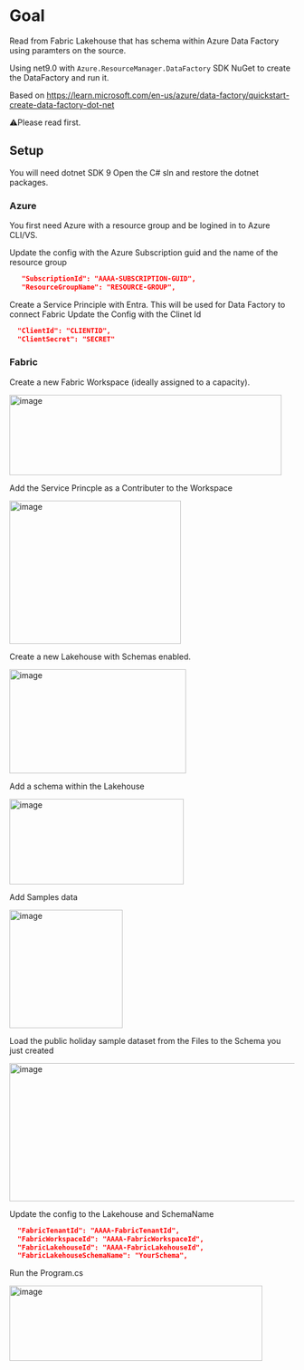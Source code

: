 # Goal
Read from Fabric Lakehouse that has schema within Azure Data Factory using paramters on the source.

Using net9.0 with `Azure.ResourceManager.DataFactory` SDK NuGet to create the DataFactory and run it.

Based on https://learn.microsoft.com/en-us/azure/data-factory/quickstart-create-data-factory-dot-net 

⚠️Please read first.

## Setup 
You will need dotnet SDK 9
Open the C# sln and restore the dotnet packages.

### Azure
You first need Azure with a resource group and be logined in to Azure CLI/VS.

Update the config with the Azure Subscription guid and the name of the resource group
```json
   "SubscriptionId": "AAAA-SUBSCRIPTION-GUID",
   "ResourceGroupName": "RESOURCE-GROUP",
```

Create a Service Principle with Entra. This will be used for Data Factory to connect Fabric
Update the Config with the Clinet Id
```json
  "ClientId": "CLIENTID",
  "ClientSecret": "SECRET"
```
### Fabric
Create a new Fabric Workspace (ideally assigned to a capacity).

<img width="481" height="142" alt="image" src="https://github.com/user-attachments/assets/1a69be50-e227-4336-a173-5eb09f9466d9" />

Add the Service Princple as a Contributer to the Workspace

<img width="303" height="253" alt="image" src="https://github.com/user-attachments/assets/c4139046-6c27-46f0-a469-c3b38c92d7af" />

Create a new Lakehouse with Schemas enabled.

<img width="312" height="184" alt="image" src="https://github.com/user-attachments/assets/0a144bc2-51c8-4527-9ac7-621da46309f5" />

Add a schema within the Lakehouse

<img width="308" height="151" alt="image" src="https://github.com/user-attachments/assets/a06e8379-2d0f-4828-b971-4f5c05f0ea52" />

Add Samples data

<img width="200" height="209" alt="image" src="https://github.com/user-attachments/assets/0e3187d4-9055-4891-a857-2f77c15b7efa" />

Load the public holiday sample dataset from the Files to the Schema you just created

<img width="544" height="244" alt="image" src="https://github.com/user-attachments/assets/604299e6-a1af-45d6-8896-3ae7bfc23cb1" />

Update the config to the Lakehouse and SchemaName
```json
  "FabricTenantId": "AAAA-FabricTenantId",
  "FabricWorkspaceId": "AAAA-FabricWorkspaceId",
  "FabricLakehouseId": "AAAA-FabricLakehouseId",
  "FabricLakehouseSchemaName": "YourSchema",
```

Run the Program.cs

<img width="447" height="133" alt="image" src="https://github.com/user-attachments/assets/76475d7e-f7e7-44ca-a7bb-45c90b822e26" />

